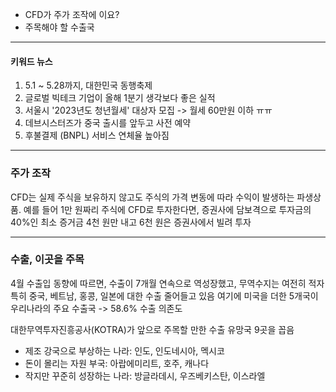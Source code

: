 - CFD가 주가 조작에 이요?
- 주목해야 할 수출국

---
#### 키워드 뉴스
1. 5.1 ~ 5.28까지, 대한민국 동행축제
2. 글로벌 빅테크 기업이 올해 1분기 생각보다 좋은 실적
3. 서울시 '2023년도 청년월세' 대상자 모집 -> 월세 60만원 이하 ㅠㅠ
4. 데브시스터즈가 중국 출시를 앞두고 사전 예약
5. 후불결제 (BNPL) 서비스 연체율 높아짐

---
### 주가 조작
CFD는 실제 주식을 보유하지 않고도 주식의 가격 변동에 따라 수익이 발생하는 파생상품.
예를 들어 1만 원짜리 주식에 CFD로 투자한다면, 증권사에 담보격으로 투자금의 40%인 최소 증거금 4천 원만 내고 6천 원은 증권사에서 빌려 투자

---
### 수출, 이곳을 주목
4월 수출입 동향에 따르면, 수출이 7개월 연속으로 역성장했고, 무역수지는 여전히 적자
특히 중국, 베트남, 홍콩, 일본에 대한 수출 줄어들고 있음
여기에 미국을 더한 5개국이 우리나라의 주요 수출국 -> 58.6% 수출 의존도

대한무역투자진흥공사(KOTRA)가 앞으로 주목할 만한 수출 유망국 9곳을 꼽음
-   제조 강국으로 부상하는 나라: 인도, 인도네시아, 멕시코
-   돈이 몰리는 자원 부국: 아랍에미리트, 호주, 캐나다
-   작지만 꾸준히 성장하는 나라: 방글라데시, 우즈베키스탄, 이스라엘